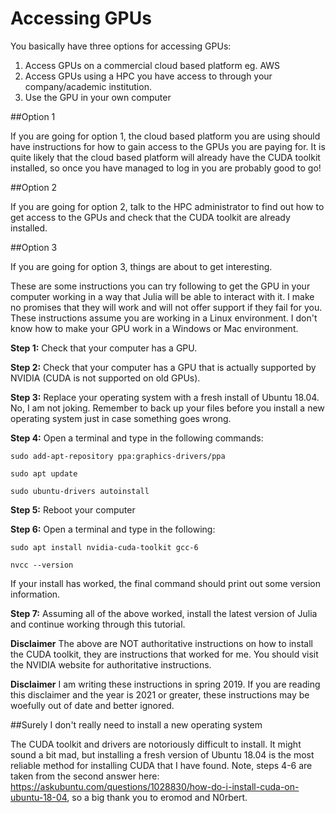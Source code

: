
<a id='Accessing-GPUs-1'></a>

# Accessing GPUs


You basically have three options for accessing GPUs:


1. Access GPUs on a commercial cloud based platform eg. AWS
2. Access GPUs using a HPC you have access to through your company/academic institution.
3. Use the GPU in your own computer


##Option 1


If you are going for option 1, the cloud based platform you are using should have instructions for how to gain access to the GPUs you are paying for. It is quite likely that the cloud based platform will already have the CUDA toolkit installed, so once you have managed to log in you are probably good to go!


##Option 2


If you are going for option 2, talk to the HPC administrator to find out how to get access to the GPUs and check that the CUDA toolkit are already installed.


##Option 3


If you are going for option 3, things are about to get interesting.


These are some instructions you can try following to get the GPU in your computer working in a way that Julia will be able to interact with it. I make no promises that they will work and will not offer support if they fail for you. These instructions assume you are working in a Linux environment. I don't know how to make your GPU work in a Windows or Mac environment.


**Step 1:** Check that your computer has a GPU.


**Step 2:** Check that your computer has a GPU that is actually supported by NVIDIA (CUDA is not supported on old GPUs).


**Step 3:** Replace your operating system with a fresh install of Ubuntu 18.04. No, I am not joking. Remember to back up your files before you install a new operating system just in case something goes wrong.


**Step 4:** Open a terminal and type in the following commands:


```
sudo add-apt-repository ppa:graphics-drivers/ppa

sudo apt update

sudo ubuntu-drivers autoinstall

```


**Step 5:** Reboot your computer


**Step 6:** Open a terminal and type in the following:


```
sudo apt install nvidia-cuda-toolkit gcc-6

nvcc --version

```


If your install has worked, the final command should print out some version information.


**Step 7:** Assuming all of the above worked, install the latest version of Julia and continue working through this tutorial.


**Disclaimer** The above are NOT authoritative instructions on how to install the CUDA toolkit, they are instructions that worked for me. You should visit the NVIDIA website for authoritative instructions.


**Disclaimer** I am writing these instructions in spring 2019. If you are reading this disclaimer and the year is 2021 or greater, these instructions may be woefully out of date and better ignored.


##Surely I don't really need to install a new operating system


The CUDA toolkit and drivers are notoriously difficult to install. It might sound a bit mad, but installing a fresh version of Ubuntu 18.04 is the most reliable method for installing CUDA that I have found. Note, steps 4-6 are taken from the second answer here: https://askubuntu.com/questions/1028830/how-do-i-install-cuda-on-ubuntu-18-04, so a big thank you to eromod and N0rbert.


